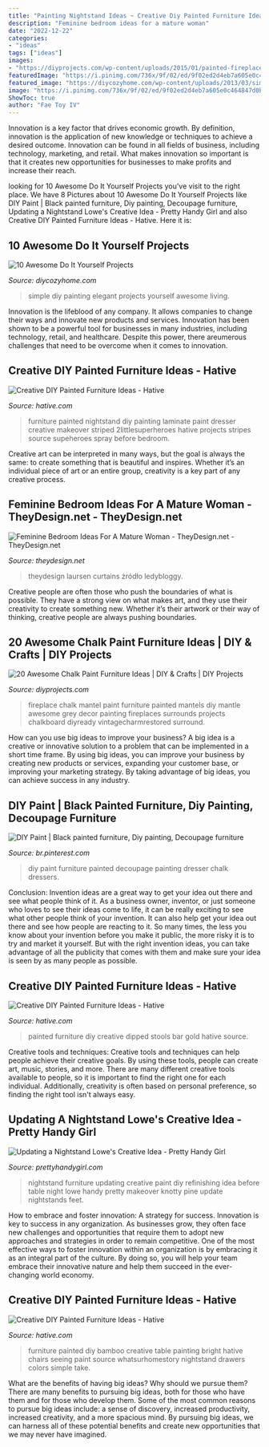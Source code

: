 ```yaml
---
title: "Painting Nightstand Ideas ~ Creative Diy Painted Furniture Ideas"
description: "Feminine bedroom ideas for a mature woman"
date: "2022-12-22"
categories:
- "ideas"
tags: ["ideas"]
images:
- "https://diyprojects.com/wp-content/uploads/2015/01/painted-fireplace-mantel.jpg"
featuredImage: "https://i.pinimg.com/736x/9f/02/ed/9f02ed2d4eb7a605e0c464847d0b3f2d.jpg"
featured_image: "https://diycozyhome.com/wp-content/uploads/2013/03/simple-and-elegant-wall-art-diy.jpg"
image: "https://i.pinimg.com/736x/9f/02/ed/9f02ed2d4eb7a605e0c464847d0b3f2d.jpg"
ShowToc: true
author: "Fae Toy IV"
---
```



Innovation is a key factor that drives economic growth. By definition, innovation is the application of new knowledge or techniques to achieve a desired outcome. Innovation can be found in all fields of business, including technology, marketing, and retail. What makes innovation so important is that it creates new opportunities for businesses to make profits and increase their reach.

	

		
looking for 10 Awesome Do It Yourself Projects you've visit to the right place. We have 8 Pictures about 10 Awesome Do It Yourself Projects like DIY Paint | Black painted furniture, Diy painting, Decoupage furniture, Updating a Nightstand Lowe&#039;s Creative Idea - Pretty Handy Girl and also Creative DIY Painted Furniture Ideas - Hative. Here it is:
		
    
## 10 Awesome Do It Yourself Projects

<img loading=lazy src="https://diycozyhome.com/wp-content/uploads/2013/03/simple-and-elegant-wall-art-diy.jpg" onerror="this.onerror=null;this.src='https://tse3.mm.bing.net/th?id=OIP.qLei1nBDpvzhxRihYVauVgHaJ3&amp;pid=15.1';" alt="10 Awesome Do It Yourself Projects">

_Source: diycozyhome.com_

>simple diy painting elegant projects yourself awesome living. 

	

Innovation is the lifeblood of any company. It allows companies to change their ways and innovate new products and services. Innovation has been shown to be a powerful tool for businesses in many industries, including technology, retail, and healthcare. Despite this power, there areumerous challenges that need to be overcome when it comes to innovation.

    
## Creative DIY Painted Furniture Ideas - Hative

<img loading=lazy src="https://hative.com/wp-content/uploads/2015/01/painted-furniture-ideas/15-painted-furniture-ideas.jpg" onerror="this.onerror=null;this.src='https://tse3.mm.bing.net/th?id=OIP.aXCbdfpYZzLKJtuMIzokYQHaOv&amp;pid=15.1';" alt="Creative DIY Painted Furniture Ideas - Hative">

_Source: hative.com_

>furniture painted nightstand diy painting laminate paint dresser creative makeover striped 2littlesuperheroes hative projects stripes source supeheroes spray before bedroom. 

	

Creative art can be interpreted in many ways, but the goal is always the same: to create something that is beautiful and inspires. Whether it’s an individual piece of art or an entire group, creativity is a key part of any creative process.

    
## Feminine Bedroom Ideas For A Mature Woman - TheyDesign.net - TheyDesign.net

<img loading=lazy src="https://theydesign.net/wp-content/uploads/2017/06/25-best-ideas-about-feminine-decor-on-pinterest-gold-accents-regarding-feminine-bedroom-feminine-bedroom-ideas-for-a-mature-woman-677x1024.jpg" onerror="this.onerror=null;this.src='https://tse4.mm.bing.net/th?id=OIP.yQX20Iud7ZFHQ0Qip1sXDQHaLM&amp;pid=15.1';" alt="Feminine Bedroom Ideas For A Mature Woman - TheyDesign.net - TheyDesign.net">

_Source: theydesign.net_

>theydesign laursen curtains żródło ledybloggy. 

	

Creative people are often those who push the boundaries of what is possible. They have a strong view on what makes art, and they use their creativity to create something new. Whether it’s their artwork or their way of thinking, creative people are always pushing boundaries.

    
## 20 Awesome Chalk Paint Furniture Ideas | DIY &amp; Crafts | DIY Projects

<img loading=lazy src="https://diyprojects.com/wp-content/uploads/2015/01/painted-fireplace-mantel.jpg" onerror="this.onerror=null;this.src='https://tse2.mm.bing.net/th?id=OIP.i8lgvZnV8TahYVJFtCzdJwHaLJ&amp;pid=15.1';" alt="20 Awesome Chalk Paint Furniture Ideas | DIY &amp; Crafts | DIY Projects">

_Source: diyprojects.com_

>fireplace chalk mantel paint furniture painted mantels diy mantle awesome grey decor painting fireplaces surrounds projects chalkboard diyready vintagecharmrestored surround. 

	

How can you use big ideas to improve your business?
A big idea is a creative or innovative solution to a problem that can be implemented in a short time frame. By using big ideas, you can improve your business by creating new products or services, expanding your customer base, or improving your marketing strategy. By taking advantage of big ideas, you can achieve success in any industry.

    
## DIY Paint | Black Painted Furniture, Diy Painting, Decoupage Furniture

<img loading=lazy src="https://i.pinimg.com/736x/9f/02/ed/9f02ed2d4eb7a605e0c464847d0b3f2d.jpg" onerror="this.onerror=null;this.src='https://tse3.mm.bing.net/th?id=OIP.WAm2DbcCWAkrd4yBs-MIJgHaLN&amp;pid=15.1';" alt="DIY Paint | Black painted furniture, Diy painting, Decoupage furniture">

_Source: br.pinterest.com_

>diy paint furniture painted decoupage painting dresser chalk dressers. 

	

Conclusion: Invention ideas are a great way to get your idea out there and see what people think of it.
As a business owner, inventor, or just someone who loves to see their ideas come to life, it can be really exciting to see what other people think of your invention. It can also help get your idea out there and see how people are reacting to it. So many times, the less you know about your invention before you make it public, the more risky it is to try and market it yourself. But with the right invention ideas, you can take advantage of all the publicity that comes with them and make sure your idea is seen by as many people as possible.

    
## Creative DIY Painted Furniture Ideas - Hative

<img loading=lazy src="https://hative.com/wp-content/uploads/2015/01/painted-furniture-ideas/8-painted-furniture-ideas.jpg" onerror="this.onerror=null;this.src='https://tse1.mm.bing.net/th?id=OIP.zldM2GYjUz5wUDeoGhwTyQHaLH&amp;pid=15.1';" alt="Creative DIY Painted Furniture Ideas - Hative">

_Source: hative.com_

>painted furniture diy creative dipped stools bar gold hative source. 

	

Creative tools and techniques:
Creative tools and techniques can help people achieve their creative goals. By using these tools, people can create art, music, stories, and more. There are many different creative tools available to people, so it is important to find the right one for each individual. Additionally, creativity is often based on personal preference, so finding the right tool isn't always easy.

    
## Updating A Nightstand Lowe&#039;s Creative Idea - Pretty Handy Girl

<img loading=lazy src="http://www.prettyhandygirl.com/wp-content/uploads/2014/08/nightstand-before-after.jpg" onerror="this.onerror=null;this.src='https://tse1.mm.bing.net/th?id=OIP.wpzg3SYoGaTelkxeWpih-QHaGv&amp;pid=15.1';" alt="Updating a Nightstand Lowe&#039;s Creative Idea - Pretty Handy Girl">

_Source: prettyhandygirl.com_

>nightstand furniture updating creative paint diy refinishing idea before table night lowe handy pretty makeover knotty pine update nightstands feet. 

	

How to embrace and foster innovation: A strategy for success.
Innovation is key to success in any organization. As businesses grow, they often face new challenges and opportunities that require them to adopt new approaches and strategies in order to remain competitive. One of the most effective ways to foster innovation within an organization is by embracing it as an integral part of the culture. By doing so, you will help your team embrace their innovative nature and help them succeed in the ever-changing world economy.

    
## Creative DIY Painted Furniture Ideas - Hative

<img loading=lazy src="http://hative.com/wp-content/uploads/2015/01/painted-furniture-ideas/14-painted-furniture-ideas.jpg" onerror="this.onerror=null;this.src='https://tse4.mm.bing.net/th?id=OIP.cPw1yO5eBlFDqLpUffFxoQHaLG&amp;pid=15.1';" alt="Creative DIY Painted Furniture Ideas - Hative">

_Source: hative.com_

>furniture painted diy bamboo creative table painting bright hative chairs seeing paint source whatsurhomestory nightstand drawers colors simple take. 

	

What are the benefits of having big ideas? Why should we pursue them?
There are many benefits to pursuing big ideas, both for those who have them and for those who develop them. Some of the most common reasons to pursue big ideas include: a sense of discovery, increased productivity, increased creativity, and a more spacious mind. By pursuing big ideas, we can harness all of these potential benefits and create new opportunities that we may never have imagined.

